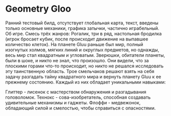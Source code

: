 # Geometry Gloo
Ранний тестовый билд, отсутствует глобальная карта, текст, введены только основные механики, графика затычки, частично играбельный.
Об игре. Смесь трёх жанров: Рогалик, три в ряд, настольная бродилка (игрок бросает кубик, после происходит движение на выпавшее количество клеток).
На планете Gluu раньше был мир, полный изогнутых холмов, мягких линий и округлых предметов, но однажды, весь мир стал квадратным и угловатым. Зверюшки, обитатели планеты, были в шоке, и никто не знал, что произошло. Они видели, что за плоскими горами что-то происходит, но никто не решался исследовать эту таинственную область. Трое смельчаков решают взять на себя задачу разгадать тайну квадратного мира и вернуть планету Gluu к ее прежнему состоянию. Каждый из них обладает уникальными навыками:

Глиттер - лисенок с мастерством обнаружения и разгадывания головоломок.
Технокс - сова-изобретатель, способная создавать удивительные механизмы и гаджеты.
Флоффи - медвежонок, обладающий силой и смелостью, чтобы справиться с опасностями.
